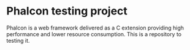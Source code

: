 # Phalcon testing project
Phalcon is a web framework delivered as a C extension providing high performance and lower resource consumption.
This is a repository to testing it.
